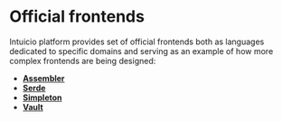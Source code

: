 # Official frontends

Intuicio platform provides set of official frontends both as languages dedicated to specific domains and serving as an example of how more complex frontends are being designed:

- [**Assembler**](./assembler/index.html)
- [**Serde**](./serde/index.html)
- [**Simpleton**](./simpleton/index.html)
- [**Vault**](./vault/index.html)
